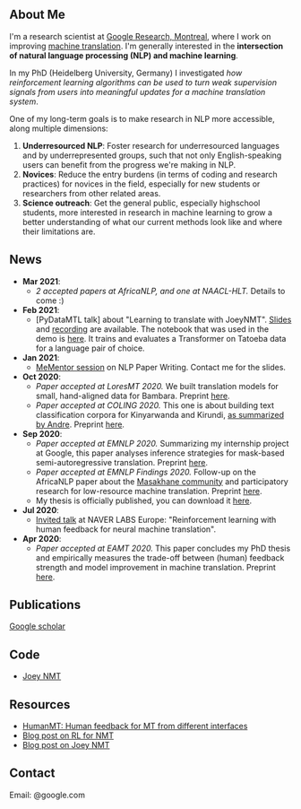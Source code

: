 ## About Me
I'm a research scientist at [Google Research, Montreal](https://research.google/locations/montreal/), where I work on improving [machine translation](https://research.google/research-areas/machine-translation/). I'm generally interested in the **intersection of natural language processing (NLP) and machine learning**.

In my PhD (Heidelberg University, Germany) I investigated *how reinforcement learning algorithms can be used to turn weak supervision signals from users into meaningful updates for a machine translation system*.

One of my long-term goals is to make research in NLP more accessible, along multiple dimensions: 
1. **Underresourced NLP**: Foster research for underresourced languages and by underrepresented groups, such that not only English-speaking users can benefit from the progress we're making in NLP. 
2. **Novices**: Reduce the entry burdens (in terms of coding and research practices)  for novices in the field, especially for new students or researchers from other related areas.
3. **Science outreach**: Get the general public, especially highschool students, more interested in research in machine learning to grow a better understanding of what our current methods look like and where their limitations are.

## News
- **Mar 2021**:
  - *2 accepted papers at AfricaNLP, and one at NAACL-HLT.* Details to come :)  
- **Feb 2021**:
  - [PyDataMTL talk] about "Learning to translate with JoeyNMT". [Slides](https://www.slideshare.net/juliaaakreutzer/learning-to-translate-with-joey-nmt-243430521) and [recording](https://www.youtube.com/watch?v=RG-yV5zgqjQ) are available. The notebook that was used in the demo is [here](https://github.com/joeynmt/joeynmt/blob/master/joey_demo.ipynb). It trains and evaluates a Transformer on Tatoeba data for a language pair of choice.
- **Jan 2021**: 
  - [MeMentor session](https://mementor.net/#/session/600b178c6e2ab623d88be06c) on NLP Paper Writing. Contact me for the slides.
- **Oct 2020**:
  - *Paper accepted at LoresMT 2020.* We built translation models for small, hand-aligned data for Bambara. Preprint [here](https://arxiv.org/abs/2011.05284).
  - *Paper accepted at COLING 2020.* This one is about building text classification corpora for Kinyarwanda and Kirundi, [as summarized by Andre](https://twitter.com/andre_niyongabo/status/1311719244703297536). Preprint [here](https://arxiv.org/abs/2010.12174).
- **Sep 2020**:
  - *Paper accepted at EMNLP 2020.* Summarizing my internship project at Google, this paper analyses inference strategies for mask-based semi-autoregressive translation. Preprint [here](https://arxiv.org/pdf/2010.02352.pdf).
  - *Paper accepted at EMNLP Findings 2020.* Follow-up on the AfricaNLP paper about the [Masakhane community](https://www.masakhane.io/) and participatory research for low-resource machine translation. Preprint [here](https://arxiv.org/pdf/2010.02353.pdf).
  - My thesis is officially published, you can download it [here](https://doi.org/10.11588/heidok.00028862).
- **Jul 2020**:
  - [Invited talk](https://europe.naverlabs.com/research/seminars/reinforcement-learning-with-human-feedback-for-neural-machine-translation/) at NAVER LABS Europe: "Reinforcement learning with human feedback for neural machine translation".
- **Apr 2020**:
  - *Paper accepted at EAMT 2020.* This paper concludes my PhD thesis and empirically measures the trade-off between (human) feedback strength and model improvement in machine translation. Preprint [here](https://arxiv.org/pdf/2004.11222.pdf).

<!--
- **Mar 2020**: 
  - Successfully defended my PhD thesis.
  - *Papers accepted at the AfricaNLP workshop at ICLR.* 
     1. The first paper describes the efforts of the Masakhane community to build machine translation models for as many African languages as possible, by growing and fostering a distributed community of African researchers, students, and computer scientists (and more). Preprint [here](https://arxiv.org/abs/2003.11529). Check out the [Masakhane GitHub repo for the benchmarks](https://github.com/masakhane-io) for details. 
     2. The second paper describes the tuning of Transformer model depth for low-resource machine translation. Preprint [here](https://arxiv.org/pdf/2004.04418).
- **Feb 2020**: I joined the *Google Translate* team in Montreal <3.
- **Jan 2020**: Handed in my *thesis*, finally. 
-->

## Publications
[Google scholar](https://scholar.google.com/citations?hl=en&user=j4cOSzAAAAAJ)

## Code
- [Joey NMT](https://github.com/joeynmt/joeynmt)

## Resources
- [HumanMT: Human feedback for MT from different interfaces](https://www.cl.uni-heidelberg.de/statnlpgroup/humanmt/)
- [Blog post on RL for NMT](https://www.cl.uni-heidelberg.de/statnlpgroup/blog/rl4nmt/)
- [Blog post on Joey NMT](https://www.cl.uni-heidelberg.de/statnlpgroup/blog/joey/)

## Contact
Email: <lowercase first letter of my first name><lowercase last name>@google.com
